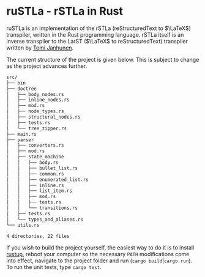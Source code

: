 # ruSTLa - rSTLa in Rust

ruSTLa is an implementation of the rSTLa
(reStructuredText to $`\LaTeX`$) transpiler,
written in the Rust programming language.
rSTLa itself is an inverse transpiler to the LarST ($`\LaTeX`$ to reStructuredText) transpiler written by [Tomi Janhunen](https://www.tuni.fi/fi/tomi-janhunen).

The current structure of the project is given below.
This is subject to change as the project advances further.
```bash
src/
├── bin
├── doctree
│   ├── body_nodes.rs
│   ├── inline_nodes.rs
│   ├── mod.rs
│   ├── node_types.rs
│   ├── structural_nodes.rs
│   ├── tests.rs
│   └── tree_zipper.rs
├── main.rs
├── parser
│   ├── converters.rs
│   ├── mod.rs
│   ├── state_machine
│   │   ├── body.rs
│   │   ├── bullet_list.rs
│   │   ├── common.rs
│   │   ├── enumerated_list.rs
│   │   ├── inline.rs
│   │   ├── list_item.rs
│   │   ├── mod.rs
│   │   ├── tests.rs
│   │   └── transitions.rs
│   ├── tests.rs
│   └── types_and_aliases.rs
└── utils.rs

4 directories, 22 files
```
If you wish to build the project yourself, the easiest way to do it is to install [rustup](https://rustup.rs/), reboot your computer so the necessary `PATH` modifications come into effect, navigate to the project folder and run (`cargo build`|`cargo run`). To run the unit tests, type `cargo test`.